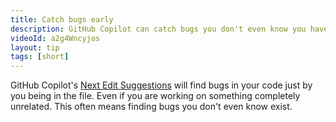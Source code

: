 ```yaml
---
title: Catch bugs early
description: GitHub Copilot can catch bugs you don't even know you have.
videoId: a2g4Wncyjos
layout: tip
tags: [short]
---
```


GitHub Copilot's [Next Edit Suggestions](https://code.visualstudio.com/updates/v1_97#_copilot-next-edit-suggestions-preview) will find bugs in your code just by you being in the file. Even if you are working on something completely unrelated. This often means finding bugs you don't even know exist.